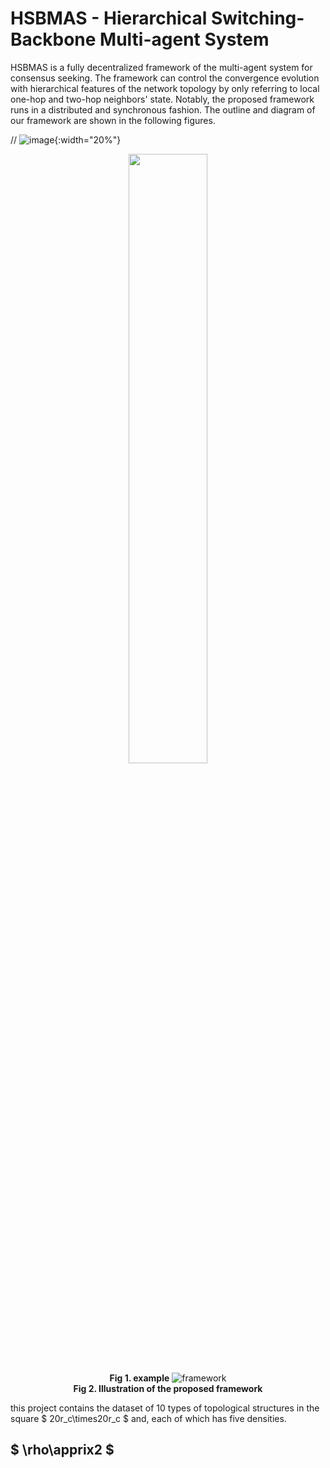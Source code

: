 # HSBMAS - Hierarchical Switching-Backbone Multi-agent System
HSBMAS is a fully decentralized framework of the multi-agent system for consensus seeking. The framework can control the convergence evolution with hierarchical features of the network topology by only referring to local one-hop and two-hop neighbors' state. Notably, the proposed framework runs in a distributed and synchronous fashion. The outline and diagram of our framework are shown in the following figures.

// ![image]( https://github.com/kyoran/HSBMAS/blob/main/example/diagram.gif ){:width="20%"}
<div align=center>
    <img src="https://github.com/kyoran/HSBMAS/blob/main/example/diagram.gif" width="50%">
    <br>
    <b>Fig 1. example</b>
    <img src="https://github.com/kyoran/HSBMAS/blob/main/example/framework.png" 
        alt="framework"/>
    <br>
    <b>Fig 2. Illustration of the proposed framework</b>
</div>


this project contains the dataset of 10 types of topological structures in the square $ 20r_c\times20r_c $ and, each of which has five densities.

## $ \rho\apprix2 $ 







